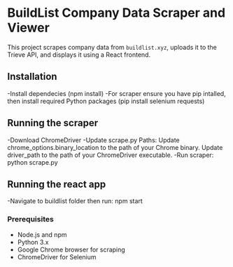 # BuildList Company Data Scraper and Viewer

This project scrapes company data from `buildlist.xyz`, uploads it to the Trieve API, and displays it using a React frontend.

## Installation

-Install dependecies (npm install)
-For scraper ensure you have pip intalled, then install required Python packages (pip install selenium requests)

## Running the scraper

-Download ChromeDriver
-Update scrape.py Paths:
Update chrome_options.binary_location to the path of your Chrome binary.
Update driver_path to the path of your ChromeDriver executable.
-Run scraper: python scrape.py

## Running the react app

-Navigate to buildlist folder then run: npm start

### Prerequisites

-   Node.js and npm
-   Python 3.x
-   Google Chrome browser for scraping
-   ChromeDriver for Selenium
